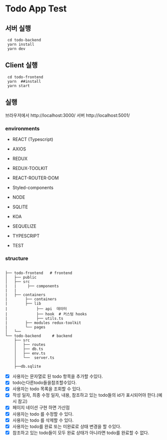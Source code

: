# Todo App Test

## 서버 실행

```
 cd todo-backend
 yarn install
 yarn dev
```

## Client 실행

```
 cd todo-frontend
 yarn  ##install
 yarn start
```

## 실행

브라우저에서 http://localhost:3000/
서버 http://localhost:5001/

### environments

- REACT (Typescript)
- AXIOS
- REDUX
- REDUX-TOOLKIT
- REACT-ROUTER-DOM
- Styled-components

- NODE
- SQLITE
- KOA
- SEQUELIZE
- TYPESCRIPT
- TEST

### structure

```

├── todo-frontend   # frontend
│   ├── public
│   ├── src
|   |     ├── components
|   |
|   ├── containers
|        ├── containers
|        ├── lib
|             ├── api  데이터
|             ├── hook  # 커스텀 hooks
|             ├── utils.ts
|        ├── modules redux-toolkit
|        └── pages
│   └──
└── todo-backend     # backend
    ├── src
    │   ├── routes
    │   ├── db.ts
    │   ├── env.ts
    │   └──  server.ts
    │
    ├──db.sqlite

```

- [x] 사용자는 문자열로 된 todo 항목을 추가할 수있다.
- [x] todo는다른todo들을참조할수있다.
- [x] 사용자는 todo 목록을 조회할 수 있다.
- [x] 작성 일자, 최종 수정 일자, 내용, 참조하고 있는 todo들의 id가 표시되어야 한다.(예시 참고)
- [x] 페이지 네이션 구현 하면 가산점
- [x] 사용자는 todo 를 수정할 수 있다.
- [x] 사용자는 todo 를 삭제할 수 있다.
- [x] 사용자는 todo를 완료 또는 미완료로 상태 변경을 할 수있다.
- [x] 참조하고 있는 todo들이 모두 완료 상태가 아니라면 todo를 완료할 수 없다.
